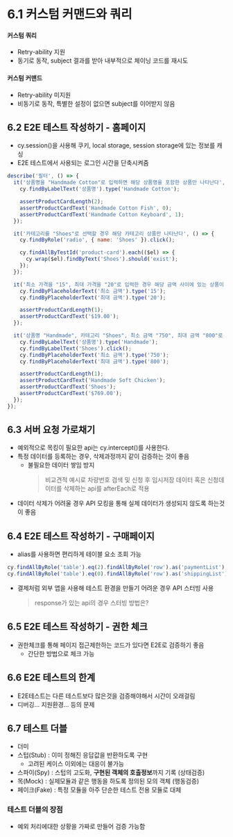 # 6.1 커스텀 커맨드와 쿼리

#### 커스텀 쿼리

- Retry-ability 지원
- 동기로 동작, subject 결과를 받아 내부적으로 체이닝 코드를 재시도

#### 커스텀 커맨드

- Retry-ability 미지원
- 비동기로 동작, 특별한 설정이 없으면 subject를 이어받지 않음

## 6.2 E2E 테스트 작성하기 - 홈페이지

- cy.session()을 사용해 쿠키, local storage, session storage에 있는 정보를 캐싱
- E2E 테스트에서 사용되는 로그인 시간을 단축시켜줌

```javascript
describe('필터', () => {
  it('상품명을 "Handmade Cotton"로 입력하면 해당 상품명을 포함한 상품만 나타난다', () => {
    cy.findByLabelText('상품명').type('Handmade Cotton');

    assertProductCardLength(2);
    assertProductCardText('Handmade Cotton Fish', 0);
    assertProductCardText('Handmade Cotton Keyboard', 1);
  });

  it('카테고리를 "Shoes"로 선택할 경우 해당 카테고리 상품만 나타난다', () => {
    cy.findByRole('radio', { name: 'Shoes' }).click();

    cy.findAllByTestId('product-card').each(($el) => {
      cy.wrap($el).findByText('Shoes').should('exist');
    });
  });

  it('최소 가격을 "15", 최대 가격을 "20"로 입력한 경우 해당 금액 사이에 있는 상품이 노출된다', () => {
    cy.findByPlaceholderText('최소 금액').type('15');
    cy.findByPlaceholderText('최대 금액').type('20');

    assertProductCardLength(1);
    assertProductCardText('$19.00');
  });

  it('상품명 "Handmade", 카테고리 "Shoes", 최소 금액 "750", 최대 금액 "800"로 입력하면 모든 조건을 충족하는 상품만 노출된다', () => {
    cy.findByLabelText('상품명').type('Handmade');
    cy.findByLabelText('Shoes').click();
    cy.findByPlaceholderText('최소 금액').type('750');
    cy.findByPlaceholderText('최대 금액').type('800');

    assertProductCardLength(1);
    assertProductCardText('Handmade Soft Chicken');
    assertProductCardText('Shoes');
    assertProductCardText('$769.00');
  });
});
```

## 6.3 서버 요청 가로채기

- 예외적으로 목킹이 필요한 api는 cy.intercept()를 사용한다.
- 특정 데이터를 등록하는 경우, 삭제과정까지 같이 검증하는 것이 좋음
  - 불필요한 데이터 쌓임 방지
    > 비교견적 예시로 차량번호 검색 및 신청 후 임시저장 데이터 혹은 신청데이터를 삭제하는 api를 afterEach로 적용
- 데이터 삭제가 어려울 경우 API 모킹을 통해 실제 데이터가 생성되지 않도록 하는것이 좋음

## 6.4 E2E 테스트 작성하기 - 구매페이지

- alias를 사용하면 편리하게 테이블 요소 조회 가능

```javascript
cy.findAllByRole('table').eq(2).findAllByRole('row').as('paymentList');
cy.findAllByRole('table').eq(0).findAllByRole('row').as('shippingList');
```

- 결제처럼 외부 앱을 사용해 테스트 환경을 만들기 어려운 경우 API 스터빙 사용
  > response가 있는 api의 경우 스터빙 방법은?

## 6.5 E2E 테스트 작성하기 - 권한 체크

- 권한체크를 통해 페이지 접근제한하는 코드가 있다면 E2E로 검증하기 좋음
  - 간단한 방법으로 체크 가능

## 6.6 E2E 테스트의 한계

- E2E테스트는 다른 테스트보다 많은것을 검증해야해서 시간이 오래걸림
- 디버깅... 지원환경... 등의 문제

## 6.7 테스트 더블

- 더미
- 스텁(Stub) : 이미 정해진 응답값을 반환하도록 구현
  - 고려된 케이스 이외에는 대응이 불가능
- 스파이(Spy) : 스텁의 고도화, **구현된 객체의 호출정보**까지 기록 (상태검증)
- 목(Mock) : 실제모듈과 같은 행동을 하도록 정의된 모의 객체 (행동검증)
- 페이크(Fake) : 특정 모듈을 아주 단순한 테스트 전용 모듈로 대체

### 테스트 더블의 장점

- 예외 처리에대한 상황을 가짜로 만들어 검증 가능함
